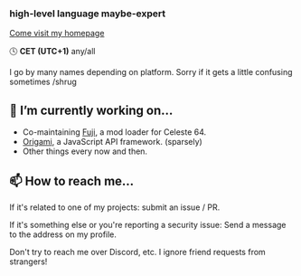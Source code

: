### high-level language maybe-expert

[Come visit my homepage](https://axiand.github.io/)

🕓 **CET (UTC+1)**
any/all

I go by many names depending on platform. Sorry if it gets a little confusing sometimes /shrug

## 🔭 I’m currently working on...
- Co-maintaining [Fuji](https://github.com/FujiAPI/Fuji), a mod loader for Celeste 64.
- [Origami](https://github.com/axiand/origami), a JavaScript API framework. (sparsely)
- Other things every now and then.

## 📫 How to reach me...
If it's related to one of my projects: submit an issue / PR.

If it's something else or you're reporting a security issue: Send a message to the address on my profile.

Don't try to reach me over Discord, etc. I ignore friend requests from strangers!
